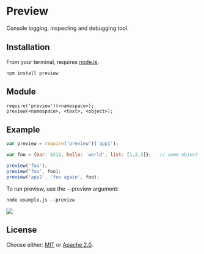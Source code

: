 # Preview

Console logging, inspecting and debugging tool.  

## Installation

From your terminal, requires [node.js](http://nodejs.org/).

```
npm install preview
```

## Module
```
require('preview')(<namespace>);
preview(<namespace>, <text>, <object>);
```

## Example

```js
var preview = require('preview')('app1');

var foo = {bar: 8211, hello: 'world', list: [1,2,3]};   // some object to inspect.

preview('foo');
preview('foo', foo);
preview('app2', 'foo again', foo);
```
To run preview, use the --preview argument:
```
node example.js --preview
```
![](http://i.imgur.com/YGz38Qd.png)

## License

Choose either: [MIT](http://opensource.org/licenses/MIT) or [Apache 2.0](http://www.apache.org/licenses/LICENSE-2.0).

